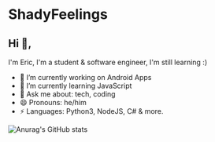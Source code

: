 # ShadyFeelings

## Hi 👋, 
I'm Eric, I'm a student & software engineer, I'm still learning :)

- 🔭 I’m currently working on Android Apps
- 🌱 I’m currently learning JavaScript
- 💬 Ask me about: tech, coding
- 😄 Pronouns: he/him
-  ⚡ Languages: Python3, NodeJS, C# & more.

![Anurag's GitHub stats](https://github-readme-stats.vercel.app/api?username=anuraghazra&show_icons=true&theme=radical)
